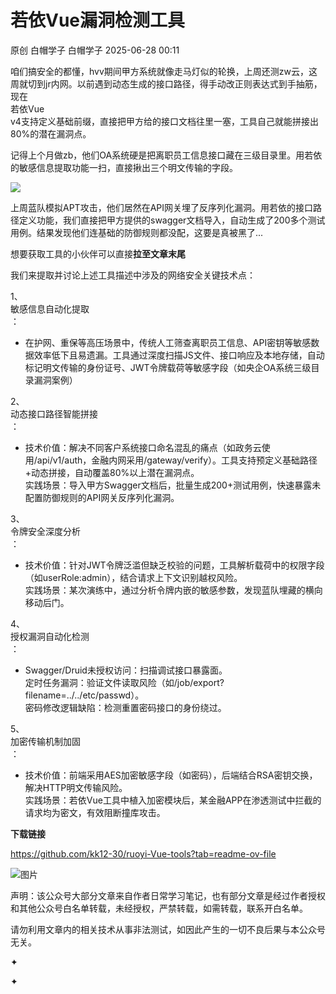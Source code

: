 #  若依Vue漏洞检测工具  
原创 白帽学子  白帽学子   2025-06-28 00:11  
  
咱们搞安全的都懂，hvv期间甲方系统就像走马灯似的轮换，上周还测zw云，这周就切到jr内网。以前遇到动态生成的接口路径，得手动改正则表达式到手抽筋，现在  
若依Vue  
v4支持定义基础前缀，直接把甲方给的接口文档往里一塞，工具自己就能拼接出80%的潜在漏洞点。  
  
记得上个月做zb，他们OA系统硬是把离职员工信息接口藏在三级目录里。用若依的敏感信息提取功能一扫，直接揪出三个明文传输的字段。  
  
![](https://mmbiz.qpic.cn/sz_mmbiz_jpg/LYy9xnADcdhBwN2DyefPV40UMfRicRRicW66Anpynr3hCdbPnDOGhoPqc9Ahr9s3zGmFQvuuXbP5icoKzNdxQmqWQ/640?wx_fmt=jpeg "")  
  
上周蓝队模拟APT攻击，他们居然在API网关埋了反序列化漏洞。用若依的接口路径定义功能，我们直接把甲方提供的swagger文档导入，自动生成了200多个测试用例。结果发现他们连基础的防御规则都没配，这要是真被黑了...  
  
想要获取工具的小伙伴可以直接**拉至文章末尾**  
  
我们来提取并讨论上述工具描述中涉及的网络安全关键技术点：  
  
1、  
敏感信息自动化提取  
：  
- 在护网、重保等高压场景中，传统人工筛查离职员工信息、API密钥等敏感数据效率低下且易遗漏。工具通过深度扫描JS文件、接口响应及本地存储，自动标记明文传输的身份证号、JWT令牌载荷等敏感字段（如央企OA系统三级目录漏洞案例）  
  
2、  
动态接口路径智能拼接  
：  
- 技术价值：解决不同客户系统接口命名混乱的痛点（如政务云使用/api/v1/auth，金融内网采用/gateway/verify）。工具支持预定义基础路径+动态拼接，自动覆盖80%以上潜在漏洞点。  
实践场景：导入甲方Swagger文档后，批量生成200+测试用例，快速暴露未配置防御规则的API网关反序列化漏洞。  
  
3、  
令牌安全深度分析  
：  
- 技术价值：针对JWT令牌泛滥但缺乏校验的问题，工具解析载荷中的权限字段（如userRole:admin），结合请求上下文识别越权风险。  
实践场景：某次演练中，通过分析令牌内嵌的敏感参数，发现蓝队埋藏的横向移动后门。  
  
4、  
授权漏洞自动化检测  
：  
- Swagger/Druid未授权访问：扫描调试接口暴露面。  
定时任务漏洞：验证文件读取风险（如/job/export?filename=../../etc/passwd）。  
密码修改逻辑缺陷：检测重置密码接口的身份绕过。  
  
5、  
加密传输机制加固  
：  
- 技术价值：前端采用AES加密敏感字段（如密码），后端结合RSA密钥交换，解决HTTP明文传输风险。  
实践场景：若依Vue工具中植入加密模块后，某金融APP在渗透测试中拦截的请求均为密文，有效阻断撞库攻击。  
  
  
  
  
**下载链接**  
  
https://github.com/kk12-30/ruoyi-Vue-tools?tab=readme-ov-file  
  
  
![图片](https://mmbiz.qpic.cn/sz_mmbiz_gif/LYy9xnADcdhic61NkXCWKufScrUrmmsG8tztWD8fDRiatPUaljxxpKc1PpnYNFjPibU5FwJmcuO4mZoQg5aXsAcog/640?wx_fmt=gif&wxfrom=5&wx_lazy=1&wx_co=1&tp=webp "")  
  
  
声明：该公众号大部分文章来自作者日常学习笔记，也有部分文章是经过作者授权和其他公众号白名单转载，未经授权，严禁转载，如需转载，联系开白名单。  
  
请勿利用文章内的相关技术从事非法测试，如因此产生的一切不良后果与本公众号无关。  
  
✦  
  
✦  
  
  
